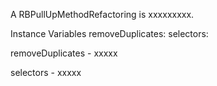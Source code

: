 A RBPullUpMethodRefactoring is xxxxxxxxx.Instance Variables	removeDuplicates:		<Object>	selectors:		<Object>removeDuplicates	- xxxxxselectors	- xxxxx